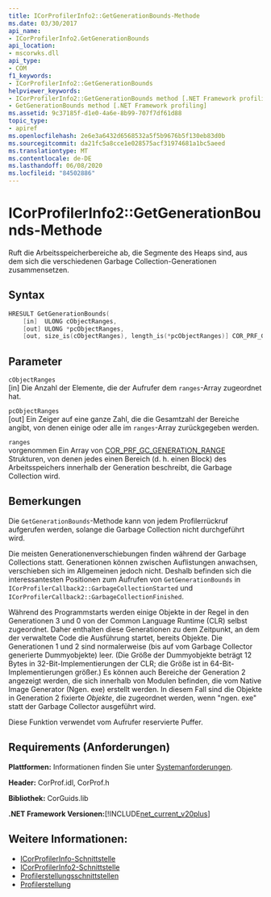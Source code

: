 ```yaml
---
title: ICorProfilerInfo2::GetGenerationBounds-Methode
ms.date: 03/30/2017
api_name:
- ICorProfilerInfo2.GetGenerationBounds
api_location:
- mscorwks.dll
api_type:
- COM
f1_keywords:
- ICorProfilerInfo2::GetGenerationBounds
helpviewer_keywords:
- ICorProfilerInfo2::GetGenerationBounds method [.NET Framework profiling]
- GetGenerationBounds method [.NET Framework profiling]
ms.assetid: 9c37185f-d1e0-4a6e-8b99-707f7df61d88
topic_type:
- apiref
ms.openlocfilehash: 2e6e3a6432d6568532a5f5b9676b5f130eb83d0b
ms.sourcegitcommit: da21fc5a8cce1e028575acf31974681a1bc5aeed
ms.translationtype: MT
ms.contentlocale: de-DE
ms.lasthandoff: 06/08/2020
ms.locfileid: "84502886"
---
```

# <a name="icorprofilerinfo2getgenerationbounds-method"></a>ICorProfilerInfo2::GetGenerationBounds-Methode
Ruft die Arbeitsspeicherbereiche ab, die Segmente des Heaps sind, aus dem sich die verschiedenen Garbage Collection-Generationen zusammensetzen.  
  
## <a name="syntax"></a>Syntax  
  
```cpp  
HRESULT GetGenerationBounds(  
    [in]  ULONG cObjectRanges,  
    [out] ULONG *pcObjectRanges,  
    [out, size_is(cObjectRanges), length_is(*pcObjectRanges)] COR_PRF_GC_GENERATION_RANGE ranges[]);  
```  
  
## <a name="parameters"></a>Parameter  
 `cObjectRanges`  
 [in] Die Anzahl der Elemente, die der Aufrufer dem `ranges`-Array zugeordnet hat.  
  
 `pcObjectRanges`  
 [out] Ein Zeiger auf eine ganze Zahl, die die Gesamtzahl der Bereiche angibt, von denen einige oder alle im `ranges`-Array zurückgegeben werden.  
  
 `ranges`  
 vorgenommen Ein Array von [COR_PRF_GC_GENERATION_RANGE](cor-prf-gc-generation-range-structure.md) Strukturen, von denen jedes einen Bereich (d. h. einen Block) des Arbeitsspeichers innerhalb der Generation beschreibt, die Garbage Collection wird.  
  
## <a name="remarks"></a>Bemerkungen  
 Die `GetGenerationBounds`-Methode kann von jedem Profilerrückruf aufgerufen werden, solange die Garbage Collection nicht durchgeführt wird.

 Die meisten Generationenverschiebungen finden während der Garbage Collections statt. Generationen können zwischen Auflistungen anwachsen, verschieben sich im Allgemeinen jedoch nicht. Deshalb befinden sich die interessantesten Positionen zum Aufrufen von `GetGenerationBounds` in `ICorProfilerCallback2::GarbageCollectionStarted` und `ICorProfilerCallback2::GarbageCollectionFinished`.  
  
 Während des Programmstarts werden einige Objekte in der Regel in den Generationen 3 und 0 von der Common Language Runtime (CLR) selbst zugeordnet. Daher enthalten diese Generationen zu dem Zeitpunkt, an dem der verwaltete Code die Ausführung startet, bereits Objekte. Die Generationen 1 und 2 sind normalerweise (bis auf vom Garbage Collector generierte Dummyobjekte) leer. (Die Größe der Dummyobjekte beträgt 12 Bytes in 32-Bit-Implementierungen der CLR; die Größe ist in 64-Bit-Implementierungen größer.) Es können auch Bereiche der Generation 2 angezeigt werden, die sich innerhalb von Modulen befinden, die vom Native Image Generator (Ngen. exe) erstellt werden. In diesem Fall sind die Objekte in Generation 2 fixierte *Objekte*, die zugeordnet werden, wenn "ngen. exe" statt der Garbage Collector ausgeführt wird.  
  
 Diese Funktion verwendet vom Aufrufer reservierte Puffer.  
  
## <a name="requirements"></a>Requirements (Anforderungen)  
 **Plattformen:** Informationen finden Sie unter [Systemanforderungen](../../get-started/system-requirements.md).  
  
 **Header:** CorProf.idl, CorProf.h  
  
 **Bibliothek:** CorGuids.lib  
  
 **.NET Framework Versionen:**[!INCLUDE[net_current_v20plus](../../../../includes/net-current-v20plus-md.md)]  
  
## <a name="see-also"></a>Weitere Informationen:

- [ICorProfilerInfo-Schnittstelle](icorprofilerinfo-interface.md)
- [ICorProfilerInfo2-Schnittstelle](icorprofilerinfo2-interface.md)
- [Profilerstellungsschnittstellen](profiling-interfaces.md)
- [Profilerstellung](index.md)
